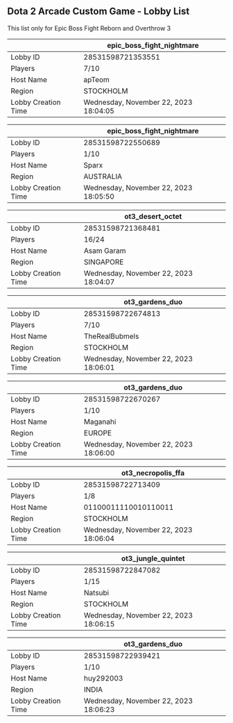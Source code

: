 ## Dota 2 Arcade Custom Game - Lobby List

This list only for Epic Boss Fight Reborn and Overthrow 3

|  | epic_boss_fight_nightmare |
| ------ | ------ |
| Lobby ID | 28531598721353551 |
| Players | 7/10 |
| Host Name | apTeom |
| Region | STOCKHOLM |
| Lobby Creation Time | Wednesday, November 22, 2023 18:04:05 |


|  | epic_boss_fight_nightmare |
| ------ | ------ |
| Lobby ID | 28531598722550689 |
| Players | 1/10 |
| Host Name | Sparx |
| Region | AUSTRALIA |
| Lobby Creation Time | Wednesday, November 22, 2023 18:05:50 |


|  | ot3_desert_octet |
| ------ | ------ |
| Lobby ID | 28531598721368481 |
| Players | 16/24 |
| Host Name | Asam Garam |
| Region | SINGAPORE |
| Lobby Creation Time | Wednesday, November 22, 2023 18:04:07 |


|  | ot3_gardens_duo |
| ------ | ------ |
| Lobby ID | 28531598722674813 |
| Players | 7/10 |
| Host Name | TheRealBubmels |
| Region | STOCKHOLM |
| Lobby Creation Time | Wednesday, November 22, 2023 18:06:01 |


|  | ot3_gardens_duo |
| ------ | ------ |
| Lobby ID | 28531598722670267 |
| Players | 1/10 |
| Host Name | Maganahi |
| Region | EUROPE |
| Lobby Creation Time | Wednesday, November 22, 2023 18:06:00 |


|  | ot3_necropolis_ffa |
| ------ | ------ |
| Lobby ID | 28531598722713409 |
| Players | 1/8 |
| Host Name | 01100011110010110011 |
| Region | STOCKHOLM |
| Lobby Creation Time | Wednesday, November 22, 2023 18:06:04 |


|  | ot3_jungle_quintet |
| ------ | ------ |
| Lobby ID | 28531598722847082 |
| Players | 1/15 |
| Host Name | Natsubi |
| Region | STOCKHOLM |
| Lobby Creation Time | Wednesday, November 22, 2023 18:06:15 |


|  | ot3_gardens_duo |
| ------ | ------ |
| Lobby ID | 28531598722939421 |
| Players | 1/10 |
| Host Name | huy292003 |
| Region | INDIA |
| Lobby Creation Time | Wednesday, November 22, 2023 18:06:23 |


